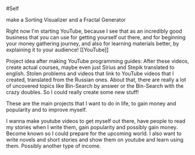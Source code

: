 #Self 

make a Sorting Visualizer and a Fractal Generator

Right now I'm starting YouTube, because I see that as an incredibly good business that you can use for getting yourself out there, and for beginning your money  gathering journey, and also for learning materials better, by explaining it to your audience! [[YouTube]]

Project idea after making YouTube programming guides:
	After these videos, create actual courses, maybe even just Sirius and Stepik translated to english. Stolen problems and videos that link to YouTube videos that I created, translated from the Russian ones. About that, there are really a lot of uncovered topics like Bin-Search by answer or the Bin-Search with the crazy doubles. So I could really create some new stuff!

These are the main projects that I want to do in life, to gain money and popularity and to improve myself.

I wanna make youtube videos to get myself out there, have people to read my stories when I write them, gain popularity and possibly gain money. Become known so I could prepare for the upcoming world.
I also want to write novels and short stories and show them on youtube and learn using them. Possibly another type of income.

